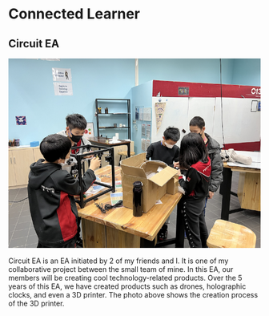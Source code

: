 # Connected Learner

## Circuit EA

![Circuit EA Picture](../images/circuitea.png)

Circuit EA is an EA initiated by 2 of my friends and I. It is one of my collaborative project between the small team of mine. In this EA, our members will be creating cool technology-related products. Over the 5 years of this EA, we have created products such as drones, holographic clocks, and even a 3D printer. The photo above shows the creation process of the 3D printer.

## 
